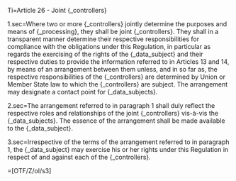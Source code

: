 Ti=Article 26 - Joint {_controllers}

1.sec=Where two or more {_controllers} jointly determine the purposes and means of {_processing}, they shall be joint {_controllers}. They shall in a transparent manner determine their respective responsibilities for compliance with the obligations under this Regulation, in particular as regards the exercising of the rights of the {_data_subject} and their respective duties to provide the information referred to in Articles 13 and 14, by means of an arrangement between them unless, and in so far as, the respective responsibilities of the {_controllers} are determined by Union or Member State law to which the {_controllers} are subject. The arrangement may designate a contact point for {_data_subjects}.

2.sec=The arrangement referred to in paragraph 1 shall duly reflect the respective roles and relationships of the joint {_controllers} vis-à-vis the {_data_subjects}. The essence of the arrangement shall be made available to the {_data_subject}.

3.sec=Irrespective of the terms of the arrangement referred to in paragraph 1, the {_data_subject} may exercise his or her rights under this Regulation in respect of and against each of the {_controllers}.

=[OTF/Z/ol/s3]
